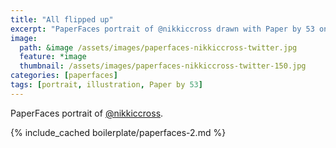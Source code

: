 ```yaml
---
title: "All flipped up"
excerpt: "PaperFaces portrait of @nikkiccross drawn with Paper by 53 on an iPad."
image: 
  path: &image /assets/images/paperfaces-nikkiccross-twitter.jpg 
  feature: *image
  thumbnail: /assets/images/paperfaces-nikkiccross-twitter-150.jpg
categories: [paperfaces]
tags: [portrait, illustration, Paper by 53]
---
```


PaperFaces portrait of [@nikkiccross](https://twitter.com/nikkiccross).

{% include_cached boilerplate/paperfaces-2.md %}
